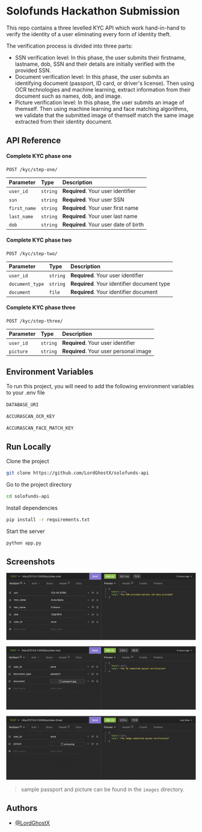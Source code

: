 
# Solofunds Hackathon Submission

This repo contains a three levelled KYC API which work hand-in-hand to verify the identity of a user eliminating every form of identity theft.

The verification process is divided into three parts:
- SSN verification level: In this phase, the user submits their firstname, lastname, dob, SSN and their details are initially verified with the provided SSN.
- Document verification level: In this phase, the user submits an identifying document (passport, ID card, or driver's license). Then using OCR technologies and machine learning, extract information from their document such as names, dob, and image.
- Picture verification level: In this phase, the user submits an image of themself. Then using machine learning and face matching algorithms, we validate that the submitted image of themself match the same image extracted from their identity document.


## API Reference

#### Complete KYC phase one

```http
POST /kyc/step-one/
```

| Parameter | Type     | Description                |
| :-------- | :------- | :------------------------- |
| `user_id` | `string` | **Required**. Your user identifier |
| `ssn` | `string` | **Required**. Your user SSN |
| `first_name` | `string` | **Required**. Your user first name |
| `last_name` | `string` | **Required**. Your user last name |
| `dob` | `string` | **Required**. Your user date of birth |

#### Complete KYC phase two

```http
POST /kyc/step-two/
```

| Parameter | Type     | Description                |
| :-------- | :------- | :------------------------- |
| `user_id` | `string` | **Required**. Your user identifier |
| `document_type` | `string` | **Required**. Your identifier document type |
| `document` | `file` | **Required**. Your identifier document |

#### Complete KYC phase three

```http
POST /kyc/step-three/
```

| Parameter | Type     | Description                |
| :-------- | :------- | :------------------------- |
| `user_id` | `string` | **Required**. Your user identifier |
| `picture` | `string` | **Required**. Your user personal image |


## Environment Variables

To run this project, you will need to add the following environment variables to your .env file

`DATABASE_URI`

`ACCURASCAN_OCR_KEY`

`ACCURASCAN_FACE_MATCH_KEY`


## Run Locally

Clone the project

```bash
git clone https://github.com/LordGhostX/solofunds-api
```

Go to the project directory

```bash
cd solofunds-api
```

Install dependencies

```bash
pip install -r requirements.txt
```

Start the server

```bash
python app.py
```


## Screenshots

![](images/step-one.png)

![](images/step-two.png)

![](images/step-three.png)

> sample passport and picture can be found in the `images` directory.


## Authors

- [@LordGhostX](https://www.github.com/LordGhostX)

